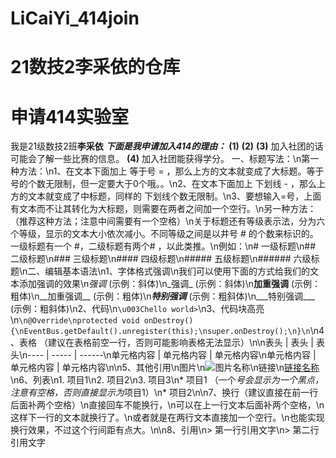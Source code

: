 # LiCaiYi_414join
21数技2李采依的仓库
=========
申请414实验室
====
我是21级数技2班**李采依**
***下面是我申请加入414的理由：***
**(1)** 
**(2)**
**(3)** 加入社团的话可能会了解一些比赛的信息。
**(4)** 加入社团能获得学分。
一、标题写法：\n第一种方法：\n1、在文本下面加上 等于号 = ，那么上方的文本就变成了大标题。等于号的个数无限制，但一定要大于0个哦。。\n2、在文本下面加上 下划线 - ，那么上方的文本就变成了中标题，同样的 下划线个数无限制。\n3、要想输入=号，上面有文本而不让其转化为大标题，则需要在两者之间加一个空行。\n另一种方法：（推荐这种方法；注意️中间需要有一个空格）\n关于标题还有等级表示法，分为六个等级，显示的文本大小依次减小。不同等级之间是以井号 # 的个数来标识的。一级标题有一个 #，二级标题有两个# ，以此类推。\n例如：\n# 一级标题\n## 二级标题\n### 三级标题\n#### 四级标题\n##### 五级标题\n###### 六级标题\n二、编辑基本语法\n1、字体格式强调\n我们可以使用下面的方式给我们的文本添加强调的效果\n*强调* (示例：斜体)\n_强调_ (示例：斜体)\n**加重强调** (示例：粗体)\n__加重强调__ (示例：粗体)\n***特别强调*** (示例：粗斜体)\n___特别强调___ (示例：粗斜体)\n2、代码\n`\u003Chello world>`\n3、代码块高亮\n```\n@Override\nprotected void onDestroy() {\nEventBus.getDefault().unregister(this);\nsuper.onDestroy();\n}\n```\n4、表格 （建议在表格前空一行，否则可能影响表格无法显示）\n\n表头 | 表头 | 表头\n---- | ----- | ------\n单元格内容 | 单元格内容 | 单元格内容\n单元格内容 | 单元格内容 | 单元格内容\n\n5、其他引用\n图片\n![图片名称](https://www.baidu.com/img/bd_logo1.png)\n链接\n[链接名称](https://www.baidu.com/)\n6、列表\n1. 项目1\n2. 项目2\n3. 项目3\n* 项目1 （一个*号会显示为一个黑点，注意️有空格，否则直接显示为*项目1）\n* 项目2\n\n7、换行（建议直接在前一行后面补两个空格）\n直接回车不能换行，\n可以在上一行文本后面补两个空格，\n这样下一行的文本就换行了。\n或者就是在两行文本直接加一个空行。\n也能实现换行效果，不过这个行间距有点大。\n\n8、引用\n> 第一行引用文字\n> 第二行引用文字
